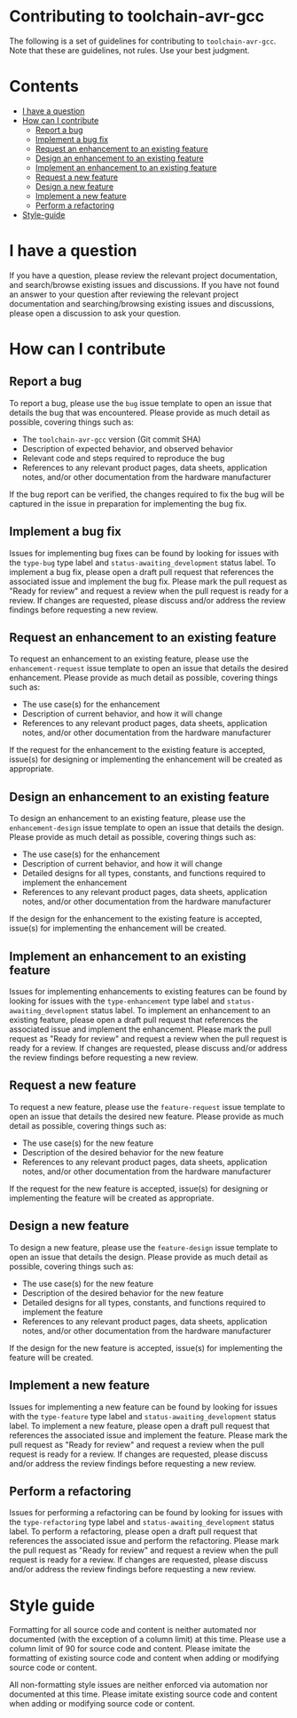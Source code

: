 # Contributing to toolchain-avr-gcc
The following is a set of guidelines for contributing to `toolchain-avr-gcc`.
Note that these are guidelines, not rules.
Use your best judgment.

# Contents
- [I have a question](#i-have-a-question)
- [How can I contribute](#how-can-i-contribute)
    - [Report a bug](#report-a-bug)
    - [Implement a bug fix](#implement-a-bug-fix)
    - [Request an enhancement to an existing feature](#request-an-enhancement-to-an-existing-feature)
    - [Design an enhancement to an existing feature](#design-an-enhancement-to-an-existing-feature)
    - [Implement an enhancement to an existing feature](#implement-an-enhancement-to-an-existing-feature)
    - [Request a new feature](#request-a-new-feature)
    - [Design a new feature](#design-a-new-feature)
    - [Implement a new feature](#implement-a-new-feature)
    - [Perform a refactoring](#perform-a-refactoring)
- [Style-guide](#style-guide)

# I have a question
If you have a question, please review the relevant project documentation, and
search/browse existing issues and discussions.
If you have not found an answer to your question after reviewing the relevant project
documentation and searching/browsing existing issues and discussions, please open a
discussion to ask your question.

# How can I contribute

## Report a bug
To report a bug, please use the `bug` issue template to open an issue that details the bug
that was encountered.
Please provide as much detail as possible, covering things such as:
- The `toolchain-avr-gcc` version (Git commit SHA)
- Description of expected behavior, and observed behavior
- Relevant code and steps required to reproduce the bug
- References to any relevant product pages, data sheets, application notes, and/or other
  documentation from the hardware manufacturer

If the bug report can be verified, the changes required to fix the bug will be captured in
the issue in preparation for implementing the bug fix.

## Implement a bug fix
Issues for implementing bug fixes can be found by looking for issues with the `type-bug`
type label and `status-awaiting_development` status label.
To implement a bug fix, please open a draft pull request that references the associated
issue and implement the bug fix.
Please mark the pull request as "Ready for review" and request a review when the pull
request is ready for a review.
If changes are requested, please discuss and/or address the review findings before
requesting a new review.

## Request an enhancement to an existing feature
To request an enhancement to an existing feature, please use the `enhancement-request`
issue template to open an issue that details the desired enhancement.
Please provide as much detail as possible, covering things such as:
- The use case(s) for the enhancement
- Description of current behavior, and how it will change
- References to any relevant product pages, data sheets, application notes, and/or other
  documentation from the hardware manufacturer

If the request for the enhancement to the existing feature is accepted, issue(s) for
designing or implementing the enhancement will be created as appropriate.

## Design an enhancement to an existing feature
To design an enhancement to an existing feature, please use the `enhancement-design` issue
template to open an issue that details the design.
Please provide as much detail as possible, covering things such as:
- The use case(s) for the enhancement
- Description of current behavior, and how it will change
- Detailed designs for all types, constants, and functions required to implement the
  enhancement
- References to any relevant product pages, data sheets, application notes, and/or other
  documentation from the hardware manufacturer

If the design for the enhancement to the existing feature is accepted, issue(s) for
implementing the enhancement will be created.

## Implement an enhancement to an existing feature
Issues for implementing enhancements to existing features can be found by looking for
issues with the `type-enhancement` type label and `status-awaiting_development` status
label.
To implement an enhancement to an existing feature, please open a draft pull request that
references the associated issue and implement the enhancement.
Please mark the pull request as "Ready for review" and request a review when the pull
request is ready for a review.
If changes are requested, please discuss and/or address the review findings before
requesting a new review.

## Request a new feature
To request a new feature, please use the `feature-request` issue template to open an issue
that details the desired new feature.
Please provide as much detail as possible, covering things such as:
- The use case(s) for the new feature
- Description of the desired behavior for the new feature
- References to any relevant product pages, data sheets, application notes, and/or other
  documentation from the hardware manufacturer

If the request for the new feature is accepted, issue(s) for designing or implementing the
feature will be created as appropriate.

## Design a new feature
To design a new feature, please use the `feature-design` issue template to open an issue
that details the design.
Please provide as much detail as possible, covering things such as:
- The use case(s) for the new feature
- Description of the desired behavior for the new feature
- Detailed designs for all types, constants, and functions required to implement the
  feature
- References to any relevant product pages, data sheets, application notes, and/or other
  documentation from the hardware manufacturer

If the design for the new feature is accepted, issue(s) for implementing the feature will
be created.

## Implement a new feature
Issues for implementing a new feature can be found by looking for issues with the
`type-feature` type label and `status-awaiting_development` status label.
To implement a new feature, please open a draft pull request that references the
associated issue and implement the feature.
Please mark the pull request as "Ready for review" and request a review when the pull
request is ready for a review.
If changes are requested, please discuss and/or address the review findings before
requesting a new review.

## Perform a refactoring
Issues for performing a refactoring can be found by looking for issues with the
`type-refactoring` type label and `status-awaiting_development` status label.
To perform a refactoring, please open a draft pull request that references the associated
issue and perform the refactoring.
Please mark the pull request as "Ready for review" and request a review when the pull
request is ready for a review.
If changes are requested, please discuss and/or address the review findings before
requesting a new review.

# Style guide
Formatting for all source code and content is neither automated nor documented (with the
exception of a column limit) at this time.
Please use a column limit of 90 for source code and content.
Please imitate the formatting of existing source code and content when adding or modifying
source code or content.

All non-formatting style issues are neither enforced via automation nor documented at this
time.
Please imitate existing source code and content when adding or modifying source code or
content.

